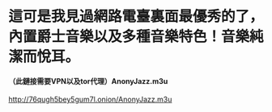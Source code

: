 # 這可是我見過網路電臺裏面最優秀的了，內置爵士音樂以及多種音樂特色！音樂純潔而悅耳。
#### （此鏈接需要VPN以及tor代理）AnonyJazz.m3u
http://76qugh5bey5gum7l.onion/AnonyJazz.m3u
